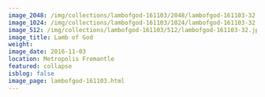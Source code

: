 ```yaml
---
image_2048: /img/collections/lambofgod-161103/2048/lambofgod-161103-32.jpg
image_1024: /img/collections/lambofgod-161103/1024/lambofgod-161103-32.jpg
image_512: /img/collections/lambofgod-161103/512/lambofgod-161103-32.jpg
image_title: Lamb of God
weight: 
image_date: 2016-11-03
location: Metropolis Fremantle
featured: collapse
isblog: false
image_page: lambofgod-161103.html
---
```

